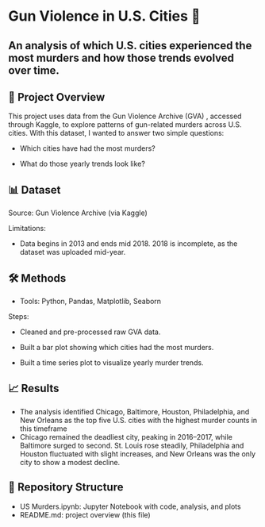# Gun Violence in U.S. Cities 🔫

## An analysis of which U.S. cities experienced the most murders and how those trends evolved over time.


## 📖 Project Overview

This project uses data from the Gun Violence Archive (GVA)
, accessed through Kaggle, to explore patterns of gun-related murders across U.S. cities. With this dataset, I wanted to answer two simple questions:

- Which cities have had the most murders?

- What do those yearly trends look like?

## 📊 Dataset

Source: Gun Violence Archive (via Kaggle)

Limitations:

- Data begins in 2013 and ends mid 2018. 2018 is incomplete, as the dataset was uploaded mid-year.


## 🛠️ Methods

- Tools: Python, Pandas, Matplotlib, Seaborn

Steps:

- Cleaned and pre-processed raw GVA data.

- Built a bar plot showing which cities had the most murders.

- Built a time series plot to visualize yearly murder trends.

## 📈 Results

- The analysis identified Chicago, Baltimore, Houston, Philadelphia, and New Orleans as the top five U.S. cities with the highest murder counts in this timeframe
- Chicago remained the deadliest city, peaking in 2016–2017, while Baltimore surged to second. St. Louis rose steadily, Philadelphia and Houston fluctuated with slight increases, and New Orleans was the only city to show a modest decline.

## 📂 Repository Structure
- US Murders.ipynb: Jupyter Notebook with code, analysis, and plots
- README.md: project overview (this file)


